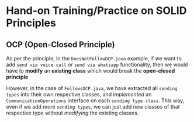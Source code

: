 # Hand-on Training/Practice on SOLID Principles

## OCP (Open-Closed Principle)

As per the principle, in the `DoesNotFollowOCP.java` example, if we want to add `send via voice call` or `send via whatsapp` functionality, then we would have to **modify** an **existing class** which would break the **open-closed principle**

However, in the case of `FollowsOCP.java`, we have extracted all `sending types` into their own respective classes, and *implemented* an `CommunicationOperations` interface on each `sending type class`. This way, even if we add more `sending types`, we can just add new classes of that respective type without *modifying* the existing classes.